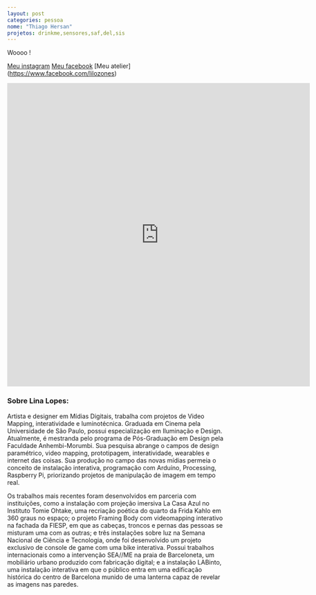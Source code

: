 ```yaml
---
layout: post
categories: pessoa
nome: "Thiago Hersan"
projetos: drinkme,sensores,saf,del,sis
---
```


Woooo !

[Meu instagram](https://www.instagram.com/lilo.zone/)
[Meu facebook](https://www.facebook.com/senhoritalina)
[Meu atelier] (https://www.facebook.com/lilozones)

<iframe width="700" height="700" src="https://www.facebook.com/photo.php?fbid=10206767207162234&set=a.1408816823897.2060158.1336764577&type=3&theater" frameborder="0" allowfullscreen></iframe>

### Sobre Lina Lopes:
Artista e designer em Mídias Digitais, trabalha com projetos de Video Mapping, interatividade e luminotécnica. Graduada em Cinema pela Universidade de São Paulo, possui especialização em Iluminação e Design. Atualmente, é mestranda pelo programa de Pós-Graduação em Design pela Faculdade Anhembi-Morumbi. 
Sua pesquisa abrange o campos de design paramétrico, video mapping, prototipagem, interatividade, wearables e internet das coisas. Sua produção no campo das novas mídias permeia o conceito de instalação interativa, programação com Arduíno, Processing, Raspberry Pi, priorizando projetos de manipulação de imagem em tempo real.


Os trabalhos mais recentes foram desenvolvidos em parceria com instituições, como a instalação com projeção imersiva La Casa Azul no Instituto Tomie Ohtake, uma recriação poética do quarto da Frida Kahlo em 360 graus no espaço; o projeto Framing Body com videomapping interativo na fachada da FIESP, em que as cabeças, troncos e pernas das pessoas se misturam uma com as outras; e três instalações sobre luz na Semana Nacional de Ciência e Tecnologia, onde foi desenvolvido um projeto exclusivo de console de game com uma bike interativa. Possui trabalhos internacionais como a intervenção SEA//ME na praia de Barceloneta, um mobiliário urbano produzido com fabricação digital; e a instalação LABinto, uma instalação interativa em que o público entra em uma edificação histórica do centro de Barcelona munido de uma lanterna capaz de revelar as imagens nas paredes.
